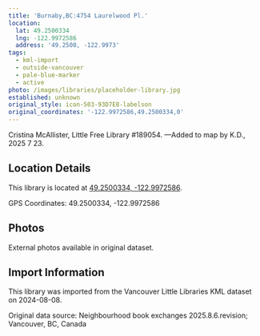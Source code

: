 ```yaml
---
title: 'Burnaby,BC:4754 Laurelwood Pl.'
location:
  lat: 49.2500334
  lng: -122.9972586
  address: '49.2500, -122.9973'
tags:
  - kml-import
  - outside-vancouver
  - pale-blue-marker
  - active
photo: /images/libraries/placeholder-library.jpg
established: unknown
original_style: icon-503-93D7E8-labelson
original_coordinates: '-122.9972586,49.2500334,0'
---
```

Cristina McAllister, Little Free Library #189054.
—Added to map by K.D., 2025 7 23.

## Location Details

This library is located at [49.2500334, -122.9972586](https://www.google.com/maps?q=49.2500334,-122.9972586).

GPS Coordinates: 49.2500334, -122.9972586

## Photos

External photos available in original dataset.

## Import Information

This library was imported from the Vancouver Little Libraries KML dataset on 2024-08-08.

Original data source: Neighbourhood book exchanges 2025.8.6.revision; Vancouver, BC, Canada
